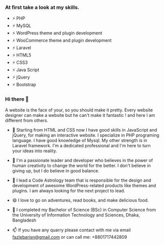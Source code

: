 <!--
**fazlebarisn/fazlebarisn** is a ✨ _special_ ✨ repository because its `README.md` (this file) appears on your GitHub profile.

Here are some ideas to get you started:

- 🔭 I’m currently working on ...
- 🌱 I’m currently learning ...
- 👯 I’m looking to collaborate on ...
- 🤔 I’m looking for help with ...
- 💬 Ask me about ...
- 📫 How to reach me: ...
- 😄 Pronouns: ...
- ⚡ Fun fact: ...
-->

### At first take a look at my skills. 

- ⚡ PHP
- ⚡ MySQL
- ⚡ WordPress theme and plugin development
- ⚡ WooCommerce theme and plugin development
- ⚡ Laravel
- ⚡ HTML5
- ⚡ CSS3
- ⚡ Java Script
- ⚡ jQuery
- ⚡ Bootstrap 

### Hi there 👋
A website is the face of your, so you should make it pretty. Every website designer can make a website but he can't make it fantastic ! and here I am different from others.

- 💬 Starting from HTML and CSS now I have good skills in JavaScript and jQuery, for making an interactive website. I specialize in PHP programing language. I have good knowledge of Mysql. My other strength is in Laravel framework. I'm a dedicated professional and I'm here to turn your ideas into reality.

- 👯 I'm a passionate leader and developer who believes in the power of human creativity to change the world for the better. I don't believe in giving up, but I do believe in good balance.

- 🔭 I lead a Code Astrology team that is responsible for the design and development of awesome WordPress-related products like themes and plugins. I am always looking for the next project to lead.

- 😄 I love to go on adventures, read books, and make delicious food.

- 💬 I completed my Bachelor of Science (BSc) in Computer Science from the University of Information Technology and Sciences, Dhaka, Bangladesh

- 📫 If you have any quarry please contact with me via email fazlebarisn@gmail.com or can call me: +8801717442809
